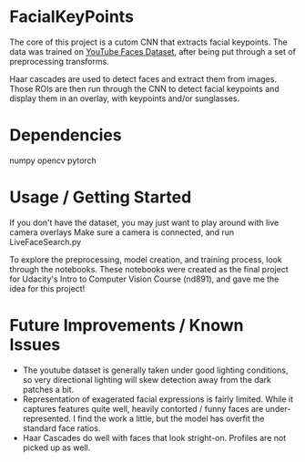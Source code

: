 # FacialKeyPoints
The core of this project is a cutom CNN that extracts facial keypoints. The data was trained on
[YouTube Faces Dataset](https://www.cs.tau.ac.il/~wolf/ytfaces/), after being put through a
set of preprocessing transforms.

Haar cascades are used to detect faces and extract them from images. Those ROIs are then
run through the CNN to detect facial keypoints and display them in an overlay,
 with keypoints and/or sunglasses.

# Dependencies
numpy
opencv
pytorch

# Usage / Getting Started
If you don't have the dataset, you may just want to play around with live camera overlays
Make sure a camera is connected, and run LiveFaceSearch.py 

To explore the preprocessing, model creation, and training process, look through the notebooks.
These notebooks were created as the final project for Udacity's Intro to Computer Vision Course (nd891),
and gave me the idea for this project!

# Future Improvements / Known Issues
- The youtube dataset is generally taken under good lighting conditions, so very directional lighting
 will skew detection away from the dark patches a bit.
- Representation of exagerated facial expressions is fairly limited. While it captures features
quite well, heavily contorted / funny faces are under-represented. I find the work a little,
but the model has overfit the standard face ratios.
- Haar Cascades do well with faces that look stright-on. Profiles are not picked up as well.